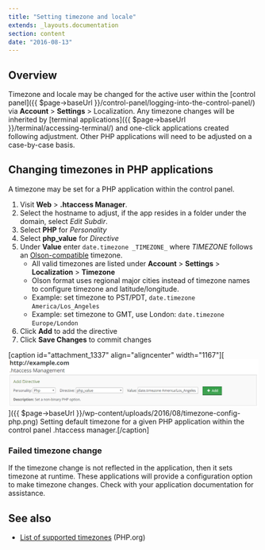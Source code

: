 ```yaml
---
title: "Setting timezone and locale"
extends: _layouts.documentation
section: content
date: "2016-08-13"
---
```


## Overview

Timezone and locale may be changed for the active user within the [control panel]({{ $page->baseUrl }}/control-panel/logging-into-the-control-panel/) via **Account** > **Settings** > Localization. Any timezone changes will be inherited by [terminal applications]({{ $page->baseUrl }}/terminal/accessing-terminal/) and one-click applications created following adjustment. Other PHP applications will need to be adjusted on a case-by-case basis.

## Changing timezones in PHP applications

A timezone may be set for a PHP application within the control panel.

1. Visit **Web** > **.htaccess Manager**.
2. Select the hostname to adjust, if the app resides in a folder under the domain, select _Edit Subdir_.
3. Select **PHP** for _Personality_
4. Select **php\_value** for _Directive_
5. Under **Value** enter `date.timezone _TIMEZONE_` where _TIMEZONE_ follows an [Olson-compatible](https://en.wikipedia.org/wiki/Tz_database) timezone.
    - All valid timezones are listed under **Account** > **Settings** > **Localization** \> **Timezone**
    - Olson format uses regional major cities instead of timezone names to configure timezone and latitude/longitude.
    - Example: set timezone to PST/PDT, `date.timezone America/Los_Angeles`
    - Example: set timezone to GMT, use London: `date.timezone Europe/London`
6. Click **Add** to add the directive
7. Click **Save Changes** to commit changes

\[caption id="attachment\_1337" align="aligncenter" width="1167"\][![Setting default timezone for a given PHP application within the control panel .htaccess manager.](images/timezone-config-php.png)]({{ $page->baseUrl }}/wp-content/uploads/2016/08/timezone-config-php.png) Setting default timezone for a given PHP application within the control panel .htaccess manager.\[/caption\]

### Failed timezone change

If the timezone change is not reflected in the application, then it sets timezone at runtime. These applications will provide a configuration option to make timezone changes. Check with your application documentation for assistance.

## See also

- [List of supported timezones](http://php.net/manual/en/timezones.php) (PHP.org)
